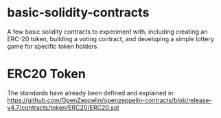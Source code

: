 # basic-solidity-contracts
A few basic solidity contracts to experiment with, including creating an ERC-20 token, building a voting contract, and developing a simple lottery game for specific token holders.


# ERC20 Token
The standards have already been defined and explained in:
https://github.com/OpenZeppelin/openzeppelin-contracts/blob/release-v4.7/contracts/token/ERC20/ERC20.sol

